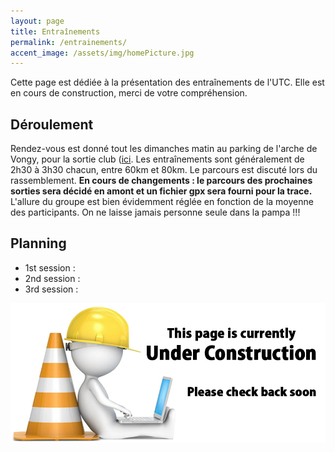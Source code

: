 ```yaml
---
layout: page
title: Entraînements
permalink: /entrainements/
accent_image: /assets/img/homePicture.jpg
---
```

Cette page est dédiée à la présentation des entraînements de l'UTC. Elle est en cours de construction, merci de votre compréhension.
## <j>Déroulement</j>
Rendez-vous est donné tout les dimanches matin au parking de l'arche de Vongy, pour la sortie club ([ici](https://goo.gl/maps/3Hw4nCVkgXkYmHjU8). Les entraînements sont généralement de 2h30 à 3h30 chacun, entre 60km et 80km. Le parcours est discuté lors du rassemblement. **En cours de changements : le parcours des prochaines sorties sera décidé en amont et un fichier gpx sera fourni pour la trace.** L'allure du groupe est bien évidemment réglée en fonction de la moyenne des participants. On ne laisse jamais personne seule dans la pampa !!! 

## <j>Planning</j>
* 1st session :
* 2nd session :
* 3rd session :


![image](/assets/img/under_construction.jpg)




